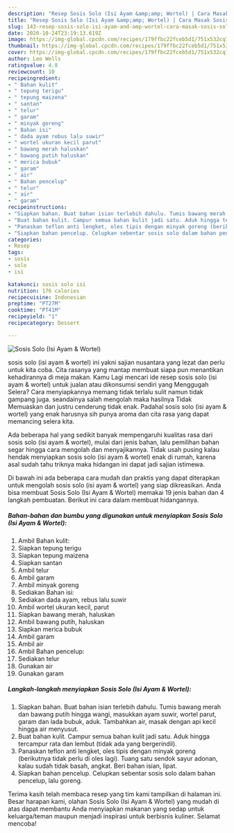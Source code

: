 ```yaml
---
description: "Resep Sosis Solo (Isi Ayam &amp;amp; Wortel) | Cara Masak Sosis Solo (Isi Ayam &amp;amp; Wortel) Yang Bisa Manjain Lidah"
title: "Resep Sosis Solo (Isi Ayam &amp;amp; Wortel) | Cara Masak Sosis Solo (Isi Ayam &amp;amp; Wortel) Yang Bisa Manjain Lidah"
slug: 143-resep-sosis-solo-isi-ayam-and-amp-wortel-cara-masak-sosis-solo-isi-ayam-and-amp-wortel-yang-bisa-manjain-lidah
date: 2020-10-24T23:19:13.619Z
image: https://img-global.cpcdn.com/recipes/179ffbc22fceb5d1/751x532cq70/sosis-solo-isi-ayam-wortel-foto-resep-utama.jpg
thumbnail: https://img-global.cpcdn.com/recipes/179ffbc22fceb5d1/751x532cq70/sosis-solo-isi-ayam-wortel-foto-resep-utama.jpg
cover: https://img-global.cpcdn.com/recipes/179ffbc22fceb5d1/751x532cq70/sosis-solo-isi-ayam-wortel-foto-resep-utama.jpg
author: Leo Wells
ratingvalue: 4.8
reviewcount: 10
recipeingredient:
- " Bahan kulit"
- " tepung terigu"
- " tepung maizena"
- " santan"
- " telur"
- " garam"
- " minyak goreng"
- " Bahan isi"
- " dada ayam rebus lalu suwir"
- " wortel ukuran kecil parut"
- " bawang merah haluskan"
- " bawang putih haluskan"
- " merica bubuk"
- " garam"
- " air"
- " Bahan pencelup"
- " telur"
- " air"
- " garam"
recipeinstructions:
- "Siapkan bahan. Buat bahan isian terlebih dahulu. Tumis bawang merah dan bawang putih hingga wangi, masukkan ayam suwir, wortel parut, garam dan lada bubuk, aduk. Tambahkan air, masak dengan api kecil hingga air menyusut."
- "Buat bahan kulit. Campur semua bahan kulit jadi satu. Aduk hingga tercampur rata dan lembut (tidak ada yang bergerindil)."
- "Panaskan teflon anti lengket, oles tipis dengan minyak goreng (berikutnya tidak perlu di oles lagi). Tuang satu sendok sayur adonan, kalau sudah tidak basah, angkat. Beri bahan isian, lipat."
- "Siapkan bahan pencelup. Celupkan sebentar sosis solo dalam bahan pencelup, lalu goreng."
categories:
- Resep
tags:
- sosis
- solo
- isi

katakunci: sosis solo isi 
nutrition: 176 calories
recipecuisine: Indonesian
preptime: "PT27M"
cooktime: "PT41M"
recipeyield: "1"
recipecategory: Dessert

---
```



![Sosis Solo (Isi Ayam &amp; Wortel)](https://img-global.cpcdn.com/recipes/179ffbc22fceb5d1/751x532cq70/sosis-solo-isi-ayam-wortel-foto-resep-utama.jpg)


sosis solo (isi ayam &amp; wortel) ini yakni sajian nusantara yang lezat dan perlu untuk kita coba. Cita rasanya yang mantap membuat siapa pun menantikan kehadirannya di meja makan.
Kamu Lagi mencari ide resep sosis solo (isi ayam &amp; wortel) untuk jualan atau dikonsumsi sendiri yang Menggugah Selera? Cara menyiapkannya memang tidak terlalu sulit namun tidak gampang juga. seandainya salah mengolah maka hasilnya Tidak Memuaskan dan justru cenderung tidak enak. Padahal sosis solo (isi ayam &amp; wortel) yang enak harusnya sih punya aroma dan cita rasa yang dapat memancing selera kita.



Ada beberapa hal yang sedikit banyak mempengaruhi kualitas rasa dari sosis solo (isi ayam &amp; wortel), mulai dari jenis bahan, lalu pemilihan bahan segar hingga cara mengolah dan menyajikannya. Tidak usah pusing kalau hendak menyiapkan sosis solo (isi ayam &amp; wortel) enak di rumah, karena asal sudah tahu triknya maka hidangan ini dapat jadi sajian istimewa.


Di bawah ini ada beberapa cara mudah dan praktis yang dapat diterapkan untuk mengolah sosis solo (isi ayam &amp; wortel) yang siap dikreasikan. Anda bisa membuat Sosis Solo (Isi Ayam &amp; Wortel) memakai 19 jenis bahan dan 4 langkah pembuatan. Berikut ini cara dalam membuat hidangannya.

<!--inarticleads1-->

##### Bahan-bahan dan bumbu yang digunakan untuk menyiapkan Sosis Solo (Isi Ayam &amp; Wortel):

1. Ambil  Bahan kulit:
1. Siapkan  tepung terigu
1. Siapkan  tepung maizena
1. Siapkan  santan
1. Ambil  telur
1. Ambil  garam
1. Ambil  minyak goreng
1. Sediakan  Bahan isi:
1. Sediakan  dada ayam, rebus lalu suwir
1. Ambil  wortel ukuran kecil, parut
1. Siapkan  bawang merah, haluskan
1. Ambil  bawang putih, haluskan
1. Siapkan  merica bubuk
1. Ambil  garam
1. Ambil  air
1. Ambil  Bahan pencelup:
1. Sediakan  telur
1. Gunakan  air
1. Gunakan  garam




<!--inarticleads2-->

##### Langkah-langkah menyiapkan Sosis Solo (Isi Ayam &amp; Wortel):

1. Siapkan bahan. Buat bahan isian terlebih dahulu. Tumis bawang merah dan bawang putih hingga wangi, masukkan ayam suwir, wortel parut, garam dan lada bubuk, aduk. Tambahkan air, masak dengan api kecil hingga air menyusut.
1. Buat bahan kulit. Campur semua bahan kulit jadi satu. Aduk hingga tercampur rata dan lembut (tidak ada yang bergerindil).
1. Panaskan teflon anti lengket, oles tipis dengan minyak goreng (berikutnya tidak perlu di oles lagi). Tuang satu sendok sayur adonan, kalau sudah tidak basah, angkat. Beri bahan isian, lipat.
1. Siapkan bahan pencelup. Celupkan sebentar sosis solo dalam bahan pencelup, lalu goreng.




Terima kasih telah membaca resep yang tim kami tampilkan di halaman ini. Besar harapan kami, olahan Sosis Solo (Isi Ayam &amp; Wortel) yang mudah di atas dapat membantu Anda menyiapkan makanan yang sedap untuk keluarga/teman maupun menjadi inspirasi untuk berbisnis kuliner. Selamat mencoba!
